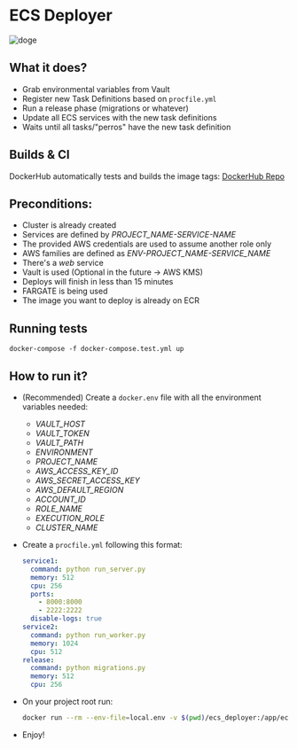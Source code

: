 # ECS Deployer

![doge](./doge.webp)

## What it does?

- Grab environmental variables from Vault
- Register new Task Definitions based on `procfile.yml`
- Run a release phase (migrations or whatever)
- Update all ECS services with the new task definitions
- Waits until all tasks/"perros" have the new task definition

## Builds & CI

DockerHub automatically tests and builds the image tags: [DockerHub Repo](https://cloud.docker.com/u/21buttons/repository/docker/21buttons/ecs-deployer/general)

## Preconditions:

- Cluster is already created
- Services are defined by _PROJECT_NAME-SERVICE-NAME_
- The provided AWS credentials are used to assume another role only
- AWS families are defined as _ENV-PROJECT_NAME-SERVICE_NAME_
- There's a _web_ service
- Vault is used (Optional in the future -> AWS KMS)
- Deploys will finish in less than 15 minutes
- FARGATE is being used
- The image you want to deploy is already on ECR

## Running tests

`docker-compose -f docker-compose.test.yml up`

## How to run it?

- (Recommended) Create a `docker.env` file with all the environment variables needed:
    - _VAULT_HOST_
    - _VAULT_TOKEN_
    - _VAULT_PATH_
    - _ENVIRONMENT_
    - _PROJECT_NAME_
    - _AWS_ACCESS_KEY_ID_
    - _AWS_SECRET_ACCESS_KEY_
    - _AWS_DEFAULT_REGION_
    - _ACCOUNT_ID_
    - _ROLE_NAME_
    - _EXECUTION_ROLE_
    - _CLUSTER_NAME_
    
- Create a `procfile.yml` following this format:

    ```yaml
    service1:
      command: python run_server.py
      memory: 512
      cpu: 256
      ports:
        - 8000:8000
        - 2222:2222
      disable-logs: true
    service2:
      command: python run_worker.py
      memory: 1024
      cpu: 512
    release:
      command: python migrations.py
      memory: 512
      cpu: 256
    ```

- On your project root run:

    ```bash
    docker run --rm --env-file=local.env -v $(pwd)/ecs_deployer:/app/ecs_deployer -v $(pwd):/code -it ecs_deployer deploy -p /code/procfile.yml -i << ecr_path>>    
    ```
    
- Enjoy!

